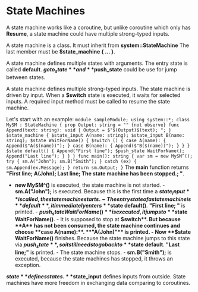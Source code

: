 # State Machines

A state machine works like a coroutine, but unlike coroutine which only has **Resume**, a state machine could have multiple strong-typed inputs.

A state machine is a class. It must inherit from **system::StateMachine** The last member must be **$state_machine { ... }**.

A state machine defines multiple states with arguments. The entry state is called **default**. **$goto_state** and **$push_state** could be use for jump between states.

A state machine defines multiple strong-typed inputs. The state machine is driven by input. When a **$switch** state is executed, it waits for selected inputs. A required input method must be called to resume the state machine.

Let's start with an example: ``` module sampleModule; using system::*; class MySM : StateMachine { prop Output: string = "" {not observe} func Append(text: string): void { Output = $"$(Output)$(text); "; } $state_machine { $state_input A(name: string); $state_input B(name: string); $state WaitForName() { $switch () { case A(name): { Append($"A($(name))"); } case B(name): { Append($"B($(name))"); } } } $state default() { Append("First line"); $push_state WaitForName(); Append("Last line"); } } } func main(): string { var sm = new MySM^(); try { sm.A("John"); sm.B("Smith"); } catch (ex) { sm.Append(ex.Message); } return sm.Output; } ``` The **main** function returns **"First line; A(John); Last line; The state machine has been stopped.; "**.

- **new MySM^()** is executed, the state machine is not started. - **sm.A("John");** is executed. Because this is the first time a **$state_input** is called, the state machine starts. - The entry state of a state machine is **default**, it immediately enters **$state default()**. **"First line; "** is printed. - **$push_state WaitForName()** is executed, it jumps to **$state WaitForName()**. - It is supposed to stop at **$switch**. But because **A** has not been consumed, the state machine continues and choose **case A(name):**. **"A(John)"** is printed. - Now **$state WaitForName()** finishes. Because the state machine jumps to this state via **$push_state**, so it still needs to go back to **$state default**. **"Last line;"** is printed. - The state machine stops. - **sm.B("Smith");** is executed, because the state machines has stopped, it throws an exception.

**$state** defines states. **$state_input** defines inputs from outside. State machines have more freedom in exchanging data comparing to coroutines.

